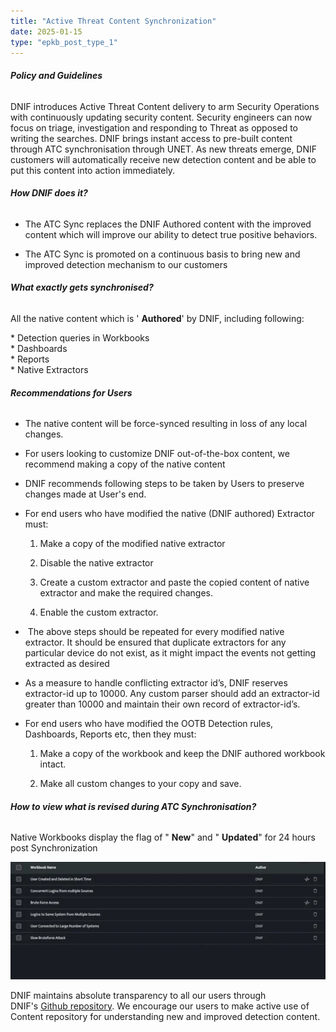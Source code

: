 ```yaml
---
title: "Active Threat Content Synchronization"
date: 2025-01-15
type: "epkb_post_type_1"
---
```


###### **Policy and Guidelines**  
  

DNIF introduces Active Threat Content delivery to arm Security Operations with continuously updating security content. Security engineers can now focus on triage, investigation and responding to Threat as opposed to writing the searches. DNIF brings instant access to pre-built content through ATC synchronisation through UNET. As new threats emerge, DNIF customers will automatically receive new detection content and be able to put this content into action immediately.

###### **How DNIF does it?**  
  

- The ATC Sync replaces the DNIF Authored content with the improved content which will improve our ability to detect true positive behaviors.

- The ATC Sync is promoted on a continuous basis to bring new and improved detection mechanism to our customers

###### **What exactly gets synchronised?**  
  

All the native content which is ' **Authored**' by DNIF, including following:

\* Detection queries in Workbooks  
\* Dashboards  
\* Reports  
\* Native Extractors

###### **Recommendations for Users**  
  

- The native content will be force-synced resulting in loss of any local changes.

- For users looking to customize DNIF out-of-the-box content, we recommend making a copy of the native content

- DNIF recommends following steps to be taken by Users to preserve changes made at User's end.

- For end users who have modified the native (DNIF authored) Extractor must:
    1. Make a copy of the modified native extractor
    
    3. Disable the native extractor
    
    5. Create a custom extractor and paste the copied content of native extractor and make the required changes.
    
    7. Enable the custom extractor.

-  The above steps should be repeated for every modified native extractor. It should be ensured that duplicate extractors for any particular device do not exist, as it might impact the events not getting extracted as desired

- As a measure to handle conflicting extractor id’s, DNIF reserves extractor-id up to 10000. Any custom parser should add an extractor-id greater than 10000 and maintain their own record of extractor-id’s.

- For end users who have modified the OOTB Detection rules, Dashboards, Reports etc, then they must:
    1. Make a copy of the workbook and keep the DNIF authored workbook intact.
    
    3. Make all custom changes to your copy and save.

###### **How to view what is revised during ATC Synchronisation?**

  
Native Workbooks display the flag of " **New**" and " **Updated**" for 24 hours post Synchronization

![](./images-Active%20Threat%20Content%20Synchronization/Active-Threat-Content-Synchronization-1.webp)

  
DNIF maintains absolute transparency to all our users through DNIF's [Github repository](https://github.com/dnif/content). We encourage our users to make active use of Content repository for understanding new and improved detection content.
